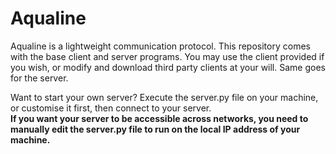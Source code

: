 # Aqualine
Aqualine is a lightweight communication protocol. This repository comes with the base client and server programs. You may use the client provided if you wish, or modify and download third party clients at your will. Same goes for the server.<br />

Want to start your own server? Execute the server.py file on your machine, or customise it first, then connect to your server.<br />
**If you want your server to be accessible across networks, you need to manually edit the server.py file to run on the local IP address of your machine.**
